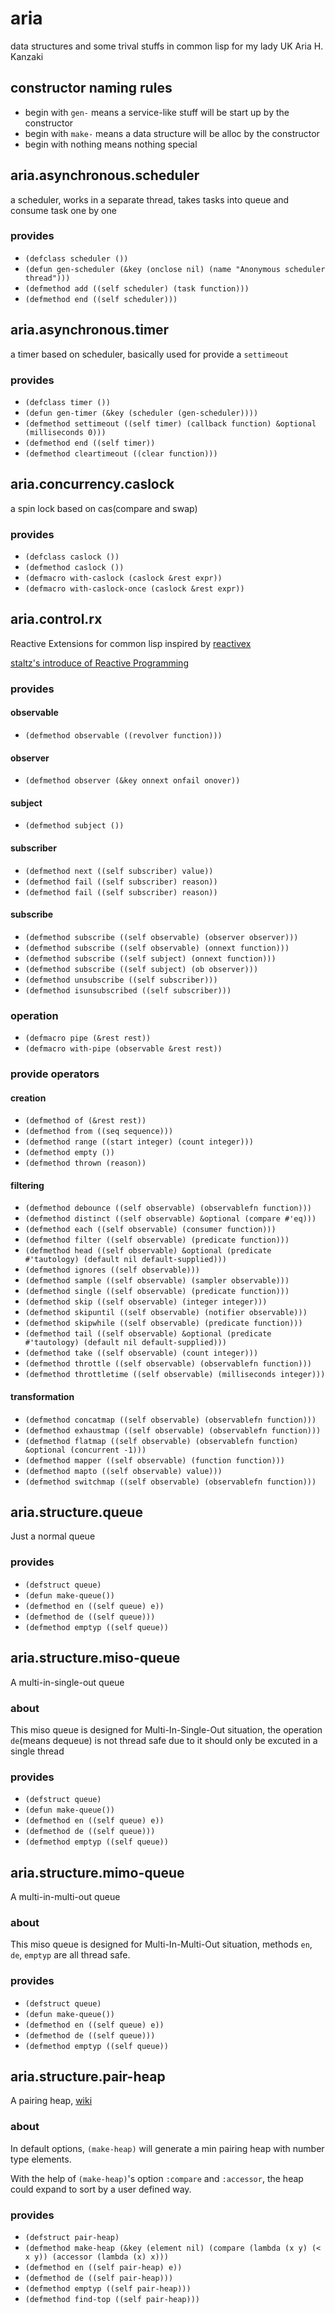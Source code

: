 # aria
data structures and some trival stuffs in common lisp for my lady UK Aria H. Kanzaki

## constructor naming rules 
- begin with `gen-` means a service-like stuff will be start up by the constructor
- begin with `make-` means a data structure will be alloc by the constructor
- begin with nothing means nothing special

## aria.asynchronous.scheduler
a scheduler, works in a separate thread, takes tasks into queue and consume task one by one

### provides
- `(defclass scheduler ())`
- `(defun gen-scheduler (&key (onclose nil) (name "Anonymous scheduler thread")))`
- `(defmethod add ((self scheduler) (task function)))`
- `(defmethod end ((self scheduler)))`

## aria.asynchronous.timer
a timer based on scheduler, basically used for provide a `settimeout`

### provides
- `(defclass timer ())`
- `(defun gen-timer (&key (scheduler (gen-scheduler))))`
- `(defmethod settimeout ((self timer) (callback function) &optional (milliseconds 0)))`
- `(defmethod end ((self timer))`
- `(defmethod cleartimeout ((clear function)))`

## aria.concurrency.caslock
a spin lock based on cas(compare and swap)

### provides
- `(defclass caslock ())`
- `(defmethod caslock ())`
- `(defmacro with-caslock (caslock &rest expr))`
- `(defmacro with-caslock-once (caslock &rest expr))`

## aria.control.rx
Reactive Extensions for common lisp inspired by [reactivex](http://reactivex.io/)

[staltz's introduce of Reactive Programming](https://gist.github.com/staltz/868e7e9bc2a7b8c1f754)

### provides

#### observable
- `(defmethod observable ((revolver function)))`

#### observer
- `(defmethod observer (&key onnext onfail onover))`

#### subject
- `(defmethod subject ())`

#### subscriber
- `(defmethod next ((self subscriber) value))`
- `(defmethod fail ((self subscriber) reason))`
- `(defmethod fail ((self subscriber) reason))`

#### subscribe
- `(defmethod subscribe ((self observable) (observer observer)))`
- `(defmethod subscribe ((self observable) (onnext function)))`
- `(defmethod subscribe ((self subject) (onnext function)))`
- `(defmethod subscribe ((self subject) (ob observer)))`
- `(defmethod unsubscribe ((self subscriber)))`
- `(defmethod isunsubscribed ((self subscriber)))`

### operation
- `(defmacro pipe (&rest rest))`
- `(defmacro with-pipe (observable &rest rest))`

### provide operators

#### creation
- `(defmethod of (&rest rest))`
- `(defmethod from ((seq sequence)))`
- `(defmethod range ((start integer) (count integer)))`
- `(defmethod empty ())`
- `(defmethod thrown (reason))`

#### filtering
- `(defmethod debounce ((self observable) (observablefn function)))`
- `(defmethod distinct ((self observable) &optional (compare #'eq)))`
- `(defmethod each ((self observable) (consumer function)))`
- `(defmethod filter ((self observable) (predicate function)))`
- `(defmethod head ((self observable) &optional (predicate #'tautology) (default nil default-supplied)))`
- `(defmethod ignores ((self observable)))`
- `(defmethod sample ((self observable) (sampler observable)))`
- `(defmethod single ((self observable) (predicate function)))`
- `(defmethod skip ((self observable) (integer integer)))`
- `(defmethod skipuntil ((self observable) (notifier observable)))`
- `(defmethod skipwhile ((self observable) (predicate function)))`
- `(defmethod tail ((self observable) &optional (predicate #'tautology) (default nil default-supplied)))`
- `(defmethod take ((self observable) (count integer)))`
- `(defmethod throttle ((self observable) (observablefn function)))`
- `(defmethod throttletime ((self observable) (milliseconds integer)))`

#### transformation
- `(defmethod concatmap ((self observable) (observablefn function)))`
- `(defmethod exhaustmap ((self observable) (observablefn function)))`
- `(defmethod flatmap ((self observable) (observablefn function) &optional (concurrent -1)))`
- `(defmethod mapper ((self observable) (function function)))`
- `(defmethod mapto ((self observable) value)))`
- `(defmethod switchmap ((self observable) (observablefn function)))`

## aria.structure.queue
Just a normal queue

### provides
- `(defstruct queue)`
- `(defun make-queue())`
- `(defmethod en ((self queue) e))`
- `(defmethod de ((self queue)))`
- `(defmethod emptyp ((self queue))`

## aria.structure.miso-queue
A multi-in-single-out queue

### about
This miso queue is designed for Multi-In-Single-Out situation, the operation `de`(means dequeue) is not thread safe due to it should only be excuted in a single thread

### provides
- `(defstruct queue)`
- `(defun make-queue())`
- `(defmethod en ((self queue) e))`
- `(defmethod de ((self queue)))`
- `(defmethod emptyp ((self queue))`

## aria.structure.mimo-queue
A multi-in-multi-out queue

### about
This miso queue is designed for Multi-In-Multi-Out situation, methods `en`, `de`, `emptyp` are all thread safe.

### provides
- `(defstruct queue)`
- `(defun make-queue())`
- `(defmethod en ((self queue) e))`
- `(defmethod de ((self queue)))`
- `(defmethod emptyp ((self queue))`

## aria.structure.pair-heap
A pairing heap, [wiki](https://en.wikipedia.org/wiki/Pairing_heap)

### about
In default options, `(make-heap)` will generate a min pairing heap with number type elements.

With the help of `(make-heap)`'s option `:compare` and `:accessor`, the heap could expand to sort by a user defined way.

### provides
- `(defstruct pair-heap)`
- `(defmethod make-heap (&key (element nil) (compare (lambda (x y) (< x y)) (accessor (lambda (x) x)))`
- `(defmethod en ((self pair-heap) e))`
- `(defmethod de ((self pair-heap)))`
- `(defmethod emptyp ((self pair-heap)))`
- `(defmethod find-top ((self pair-heap)))`
